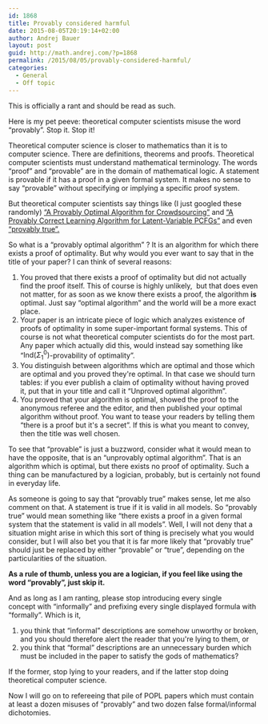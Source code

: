 ```yaml
---
id: 1868
title: Provably considered harmful
date: 2015-08-05T20:19:14+02:00
author: Andrej Bauer
layout: post
guid: http://math.andrej.com/?p=1868
permalink: /2015/08/05/provably-considered-harmful/
categories:
  - General
  - Off topic
---
```

This is officially a rant and should be read as such.

Here is my pet peeve: theoretical computer scientists misuse the word “provably”. Stop it. Stop it!  
<!--more-->

Theoretical computer science is closer to mathematics than it is to computer science. There are definitions, theorems and proofs. Theoretical computer scientists must understand mathematical terminology. The words “proof” and “provable” are in the domain of mathematical logic. A statement is provable if it has a proof in a given formal system. It makes no sense to say “provable” without specifying or implying a specific proof system.

But theoretical computer scientists say things like (I just googled these randomly) [“A Provably Optimal Algorithm for Crowdsourcing”](http://papers.nips.cc/paper/5431-spectral-methods-meet-em-a-provably-optimal-algorithm-for-crowdsourcing.pdf) and [“A Provably Correct Learning Algorithm for Latent-Variable PCFGs”](http://homepages.inf.ed.ac.uk/scohen/acl14pivot+supp.pdf) and even [“provably true”.](https://books.google.ba/books?id=mXCEJoEKRccC&pg=PA116&lpg=PA116&dq=provably+types&source=bl&ots=JvvbEb_mLM&sig=KU7Y0CeTHafUZ1YJOYXV7ZRseW4&hl=en&sa=X&ved=0CCYQ6AEwAmoVChMI1qqOsb6SxwIVBtUsCh3qUAwS#v=onepage&q=provably%20types&f=false)

So what is a “provably optimal algorithm” ? It is an algorithm for which there exists a proof of optimality. But why would you ever want to say that in the title of your paper? I can think of several reasons:

  1. You proved that there exists a proof of optimality but did not actually find the proof itself. This of course is highly unlikely,  but that does even not matter, for as soon as we know there exists a proof, the algorithm **is** optimal. Just say “optimal algorithm” and the world will be a more exact place.
  2. Your paper is an intricate piece of logic which analyzes existence of proofs of optimality in some super-important formal systems. This of course is not what theoretical computer scientists do for the most part. Any paper which actually did this, would instead say something like “$\mathrm{Ind}(\Sigma^0_1)$-provability of optimality”.
  3. You distinguish between algorithms which are optimal and those which are optimal and you proved they're optimal. In that case we should turn tables: if you ever publish a claim of optimality without having proved it, put that in your title and call it “Unproved optimal algorithm”.
  4. You proved that your algorithm is optimal, showed the proof to the anonymous referee and the editor, and then published your optimal algorithm without proof. You want to tease your readers by telling them “there is a proof but it's a secret”. If this is what you meant to convey, then the title was well chosen.

To see that “provable” is just a buzzword, consider what it would mean to have the opposite, that is an “unprovably optimal algorithm”. That is an algorithm which is optimal, but there exists no proof of optimality. Such a thing can be manufactured by a logician, probably, but is certainly not found in everyday life.

As someone is going to say that “provably true” makes sense, let me also comment on that. A statement is true if it is valid in all models. So “provably true” would mean something like “there exists a proof in a given formal system that the statement is valid in all models”. Well, I will not deny that a situation might arise in which this sort of thing is precisely what you would consider, but I will also bet you that it is far more likely that “provably true” should just be replaced by either “provable” or “true”, depending on the particularities of the situation.

**As a rule of thumb, unless you are a logician, if you feel like using the word “provably”, just skip it.**

And as long as I am ranting, please stop introducing every single concept with “informally” and prefixing every single displayed formula with “formally”. Which is it,

  1. you think that “informal” descriptions are somehow unworthy or broken, and you should therefore alert the reader that you're lying to them, or
  2. you think that “formal” descriptions are an unnecessary burden which must be included in the paper to satisfy the gods of mathematics?

If the former, stop lying to your readers, and if the latter stop doing theoretical computer science.

Now I will go on to refereeing that pile of POPL papers which must contain at least a dozen misuses of “provably” and two dozen false formal/informal dichotomies.

